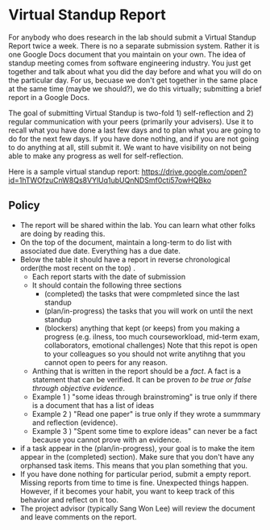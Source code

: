 # Virtual Standup Report

For anybody who does research in the lab should submit a Virtual Standup Report twice a week. There is no a separate submission system. Rather it is one Google Docs document that you maintain on your own. The idea of standup meeting comes from software engineering industry. You just get together and talk about what you did the day before and what you will do on the particular day. For us, becuase we don't get together in the same place at the same time (maybe we should?), we do this virtually; submitting a brief report in a Google Docs. 

The goal of submitting Virtual Standup is two-fold 1) self-reflection and 2) regular communication with your peers (primarily your advisers). Use it to recall what you have done a last few days and to plan what you are going to do for the next few days. If you have done nothing, and if you are not going to do anything at all, still submit it. We want to have visibility on not being able to make any progress as well for self-reflection. 

Here is a sample virtual standup report: https://drive.google.com/open?id=1hTWOfzuCnW8Qs8VYlUq1ubUQnNDSmf0cti57owHQBko 

## Policy
- The report will be shared within the lab. You can learn what other folks are doing by reading this.
- On the top of the document, maintain a long-term to do list with associated due date. Everything has a due date. 
- Below the table it should have a report in reverse chronological order(the most recent on the top) . 
  - Each report starts with the date of submission
  - It should contain the following three sections
    - (completed) the tasks that were compmleted since the last standup
    - (plan/in-progress) the tasks that you will work on until the next standup
    - (blockers) anything that kept (or keeps) from you making a progress (e.g. ilness, too much courseworkload, mid-term exam, collaborators, emotional challenges) Note that this repot is open to your colleagues so you should not write anytihng that you cannot open to peers for any reason.
  - Anthing that is written in the report should be a *fact*. A fact is a statement that can be verified. It can be proven *to be true or false through objective evidence*. 
  - Example 1 ) "some ideas through brainstroming" is true only if there is a document that has a list of ideas
  - Example 2 ) "Read one paper" is true only if they wrote a summmary and reflection (evidence).
  - Example 3 ) "Spent some time to explore ideas" can never be a fact because you cannot prove with an evidence. 
- if a task appear in the (plan/in-progress), your goal is to make the item appear in the (completed) section). Make sure that you don't have any orphansed task items. This means that you plan something that you. 
- If you have done nothing for particular period, submit a empty report. Missing reports from time to time is fine. Unexpected things happen. However, if it becomes your habit, you want to keep track of this behavior and reflect on it too. 
- The project advisor (typically Sang Won Lee) will review the document and leave comments on the report. 

